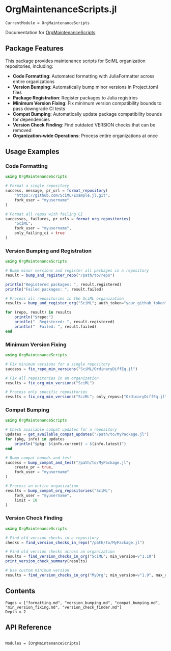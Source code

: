 # OrgMaintenanceScripts.jl


```@meta
CurrentModule = OrgMaintenanceScripts
```

Documentation for [OrgMaintenanceScripts](https://github.com/SciML/OrgMaintenanceScripts.jl).

## Package Features

This package provides maintenance scripts for SciML organization repositories, including:

- **Code Formatting**: Automated formatting with JuliaFormatter across entire organizations
- **Version Bumping**: Automatically bump minor versions in Project.toml files
- **Package Registration**: Register packages to Julia registries
- **Minimum Version Fixing**: Fix minimum version compatibility bounds to pass downgrade CI tests
- **Compat Bumping**: Automatically update package compatibility bounds for dependencies
- **Version Check Finding**: Find outdated VERSION checks that can be removed
- **Organization-wide Operations**: Process entire organizations at once

## Usage Examples

### Code Formatting

```julia
using OrgMaintenanceScripts

# Format a single repository
success, message, pr_url = format_repository(
    "https://github.com/SciML/Example.jl.git";
    fork_user = "myusername"
)

# Format all repos with failing CI
successes, failures, pr_urls = format_org_repositories(
    "SciML";
    fork_user = "myusername",
    only_failing_ci = true
)
```

### Version Bumping and Registration

```julia
using OrgMaintenanceScripts

# Bump minor versions and register all packages in a repository
result = bump_and_register_repo("/path/to/repo")

println("Registered packages: ", result.registered)
println("Failed packages: ", result.failed)

# Process all repositories in the SciML organization
results = bump_and_register_org("SciML"; auth_token="your_github_token")

for (repo, result) in results
    println("$repo:")
    println("  Registered: ", result.registered)
    println("  Failed: ", result.failed)
end
```

### Minimum Version Fixing

```julia
using OrgMaintenanceScripts

# Fix minimum versions for a single repository
success = fix_repo_min_versions("SciML/OrdinaryDiffEq.jl")

# Fix all repositories in an organization
results = fix_org_min_versions("SciML")

# Process only specific repositories
results = fix_org_min_versions("SciML"; only_repos=["OrdinaryDiffEq.jl", "DiffEqBase.jl"])
```

### Compat Bumping

```julia
using OrgMaintenanceScripts

# Check available compat updates for a repository
updates = get_available_compat_updates("/path/to/MyPackage.jl")
for (pkg, info) in updates
    println("$pkg: $(info.current) → $(info.latest)")
end

# Bump compat bounds and test
success = bump_compat_and_test("/path/to/MyPackage.jl"; 
    create_pr = true,
    fork_user = "myusername"
)

# Process an entire organization
results = bump_compat_org_repositories("SciML";
    fork_user = "myusername",
    limit = 10
)
```

### Version Check Finding

```julia
using OrgMaintenanceScripts

# Find old version checks in a repository
checks = find_version_checks_in_repo("/path/to/MyPackage.jl")

# Find old version checks across an organization
results = find_version_checks_in_org("SciML"; min_version=v"1.10")
print_version_check_summary(results)

# Use custom minimum version
results = find_version_checks_in_org("MyOrg"; min_version=v"1.9", max_repos=10)
```

## Contents

```@contents
Pages = ["formatting.md", "version_bumping.md", "compat_bumping.md", "min_version_fixing.md", "version_check_finder.md"]
Depth = 2
```

## API Reference

```@index
```

```@autodocs
Modules = [OrgMaintenanceScripts]
```